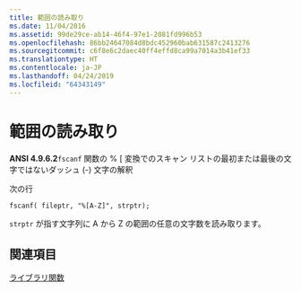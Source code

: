 ```yaml
---
title: 範囲の読み取り
ms.date: 11/04/2016
ms.assetid: 99de29ce-ab14-46f4-97e1-2081fd996b53
ms.openlocfilehash: 86bb24647084d8bdc452960bab631587c2413276
ms.sourcegitcommit: c6f8e6c2daec40ff4effd8ca99a7014a3b41ef33
ms.translationtype: HT
ms.contentlocale: ja-JP
ms.lasthandoff: 04/24/2019
ms.locfileid: "64343149"
---
```

# <a name="reading-ranges"></a>範囲の読み取り

**ANSI 4.9.6.2**`fscanf` 関数の % [ 変換でのスキャン リストの最初または最後の文字ではないダッシュ (-) 文字の解釈

次の行

```
fscanf( fileptr, "%[A-Z]", strptr);
```

`strptr` が指す文字列に A から Z の範囲の任意の文字数を読み取ります。

## <a name="see-also"></a>関連項目

[ライブラリ関数](../c-language/library-functions.md)
